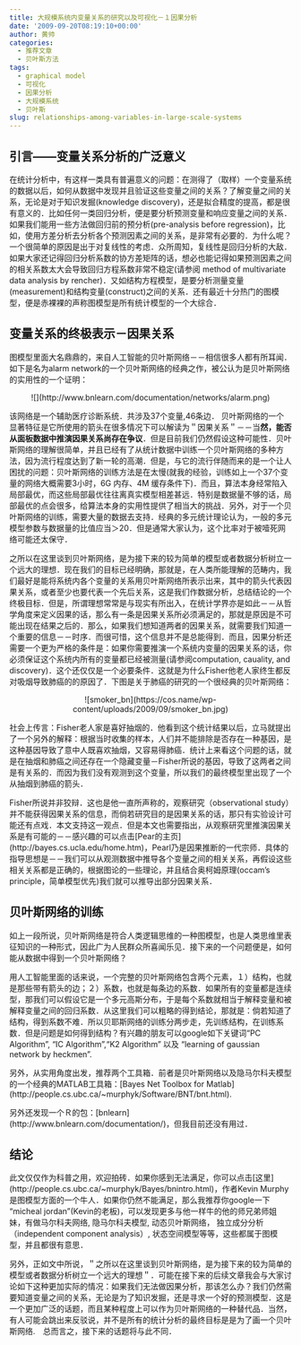 ```yaml
---
title: 大规模系统内变量关系的研究以及可视化－１因果分析
date: '2009-09-20T08:19:10+00:00'
author: 黄帅
categories:
  - 推荐文章
  - 贝叶斯方法
tags:
  - graphical model
  - 可视化
  - 因果分析
  - 大规模系统
  - 贝叶斯
slug: relationships-among-variables-in-large-scale-systems
---
```


## **引言——变量关系分析的广泛意义**

在统计分析中，有这样一类具有普遍意义的问题：在测得了（取样）一个变量系统的数据以后，如何从数据中发现并且验证这些变量之间的关系？了解变量之间的关系，无论是对于知识发掘(knowledge discovery)，还是拟合精度的提高，都是很有意义的．比如任何一类回归分析，便是要分析预测变量和响应变量之间的关系．如果我们能用一些方法做回归前的预分析(pre-analysis before regression)，比如，使用方差分析去分析各个预测因素之间的关系，是非常有必要的．为什么呢？一个很简单的原因是出于对复线性的考虑．众所周知，复线性是回归分析的大敌．如果大家还记得回归分析系数的协方差矩阵的话，想必也能记得如果预测因素之间的相关系数太大会导致回归方程系数非常不稳定(请参阅 method of multivariate data analysis by rencher)．又如结构方程模型，是要分析测量变量(measurement)和结构变量(construct)之间的关系．还有最近十分热门的图模型，便是赤裸裸的声称图模型是所有统计模型的一个大综合．<!--more-->

## **变量关系的终极表示－因果关系**

图模型里面大名鼎鼎的，来自人工智能的贝叶斯网络－－相信很多人都有所耳闻．如下是名为alarm network的一个贝叶斯网络的经典之作，被公认为是贝叶斯网络的实用性的一个证明：

<p style="text-align: center;">
  ![](http://www.bnlearn.com/documentation/networks/alarm.png)
</p>

<p style="text-align: left;">
  该网络是一个辅助医疗诊断系统．共涉及37个变量,46条边． 贝叶斯网络的一个显著特征是它所使用的箭头在很多情况下可以解读为＂因果关系＂－－当<strong>然，能否从面板数据中推演因果关系尚存在争议</strong>．但是目前我们仍然假设这种可能性．贝叶斯网络的理解很简单，并且已经有了从统计数据中训练一个贝叶斯网络的多种方法，因为流行程度达到了新一轮的高潮．但是，与它的流行伴随而来的是一个让人困扰的问题：贝叶斯网络的训练方法是在太慢(就我的经验，训练如上一个37个变量的网络大概需要3小时，6G 内存、4M 缓存条件下)．而且，算法本身经常陷入局部最优，而这些局部最优往往离真实模型相差甚远．特别是数据量不够的话，局部最优的点会很多，给算法本身的实用性提供了相当大的挑战．另外，对于一个贝叶斯网络的训练，需要大量的数据去支持．经典的多元统计理论认为，一般的多元模型参数与数据量的比值应当＞20．但是通常大家认为，这个比率对于被噎死网络可能还太保守．
</p>

之所以在这里谈到贝叶斯网络，是为接下来的较为简单的模型或者数据分析树立一个远大的理想．现在我们的目标已经明确，那就是，在人类所能理解的范畴内，我们最好是能将系统内各个变量的关系用贝叶斯网络所表示出来，其中的箭头代表因果关系，或者至少也要代表一个先后关系，这是我们作数据分析，总结结论的一个终极目标．但是，所谓理想常常是与现实有所出入，在统计学界亦是如此－－从哲学角度来定义因果的话，那么有一条是因果关系所必须满足的，那就是原因是不可能出现在结果之后的．那么，如果我们想知道两者的因果关系，就需要我们知道一个重要的信息－－时序．而很可惜，这个信息并不是总能得到．而且，因果分析还需要一个更为严格的条件是：如果你需要推演一个系统内变量的因果关系的话，你必须保证这个系统内所有的变量都已经被测量(请参阅computation, cauality, and discovery)．这个还仅仅是一个必要条件．这就是为什么Fisher他老人家终生都反对吸烟导致肺癌的的原因了．下图是关于肺癌的研究的一个很经典的贝叶斯网络：

<p style="text-align: center;">
  ![smoker_bn](https://cos.name/wp-content/uploads/2009/09/smoker_bn.jpg)
</p>

<p style="text-align: center;">
  <p>
    社会上传言：Fisher老人家是喜好抽烟的．他看到这个统计结果以后，立马就提出了一个另外的解释：根据当时收集的样本，人们并不能排除是否存在一种基因，是这种基因导致了意中人既喜欢抽烟，又容易得肺癌．统计上来看这个问题的话，就是在抽烟和肺癌之间还存在一个隐藏变量－Fisher所说的基因，导致了这两者之间是有关系的．而因为我们没有观测到这个变量，所以我们的最终模型里出现了一个从抽烟到肺癌的箭头．
  </p>
  
  <p>
    Fisher所说并非狡辩．这也是他一直所声称的，观察研究（observational study）并不能获得因果关系的信息，而倘若研究目的是因果关系的话，那只有实验设计可能还有点戏．本文支持这一观点．但是本文也需要指出，从观察研究里推演因果关系是有可能的－－感兴趣的可以点击[Pear的主页](http://bayes.cs.ucla.edu/home.htm)，Pearl乃是因果推断的一代宗师．具体的指导思想是－－我们可以从观测数据中推导各个变量之间的相关关系，再假设这些相关关系都是正确的，根据图论的一些理论，并且结合奥柯姆原理(occam’s principle，简单模型优先)我们就可以推导出部分因果关系．
  </p>
  
  <h2>
    <strong>贝叶斯网络的训练</strong>
  </h2>
  
  <p>
    如上一段所说，贝叶斯网络是符合人类逻辑思维的一种图模型，也是人类思维里表征知识的一种形式，因此广为人民群众所喜闻乐见．接下来的一个问题便是，如何能从数据中得到一个贝叶斯网络？
  </p>
  
  <p>
    用人工智能里面的话来说，一个完整的贝叶斯网络包含两个元素，１）结构，也就是那些带有箭头的边；２）系数，也就是每条边的系数．如果所有的变量都是连续型，那我们可以假设它是一个多元高斯分布，于是每个系数就相当于解释变量和被解释变量之间的回归系数．从这里我们可以粗略的得到结论，那就是：倘若知道了结构，得到系数不难．所以贝耶斯网络的训练分两步走，先训练结构，在训练系数．但是问题是如何得到结构？有兴趣的朋友可以google如下关键词“PC Algorithm”, “IC Algorithm”,“K2 Algorithm” 以及 “learning of gaussian network by heckmen”.
  </p>
  
  <p>
    另外，从实用角度出发，推荐两个工具箱．前者是贝叶斯网络以及隐马尔科夫模型的一个经典的MATLAB工具箱：[Bayes Net Toolbox for Matlab](http://people.cs.ubc.ca/~murphyk/Software/BNT/bnt.html).
  </p>
  
  <p>
    另外还发现一个Ｒ的包：[bnlearn](http://www.bnlearn.com/documentation/)，但我目前还没有用过．
  </p>
  
  <h2>
    <strong>结论</strong>
  </h2>
  
  <p>
    此文仅仅作为科普之用，欢迎拍砖．如果你感到无法满足，你可以点击[这里](http://people.cs.ubc.ca/~murphyk/Bayes/bnintro.html)，作者Kevin Murphy是图模型方面的一个牛人．如果你仍然不能满足，那么我推荐你google一下 “micheal jordan”(Kevin的老板)，可以发现更多与他一样牛的他的师兄弟师姐妹，有做马尔科夫网络, 隐马尔科夫模型, 动态贝叶斯网络， 独立成分分析（independent component analysis）, 状态空间模型等等，这些都属于图模型，并且都很有意思．
  </p>
  
  <p>
    另外，正如文中所说，＂之所以在这里谈到贝叶斯网络，是为接下来的较为简单的模型或者数据分析树立一个远大的理想＂．可能在接下来的后续文章我会与大家讨论如下这种更加实际的情况：如果我们无法做因果分析，那该怎么办？我们仍然需要知道变量之间的关系，无论是为了知识发掘，还是寻求一个好的预测模型．这是一个更加广泛的话题，而且某种程度上可以作为贝叶斯网络的一种替代品．当然，有人可能会跳出来反驳说，并不是所有的统计分析的最终目标是是为了画一个贝叶斯网络.　总而言之，接下来的话题将与此不同．
  </p>
